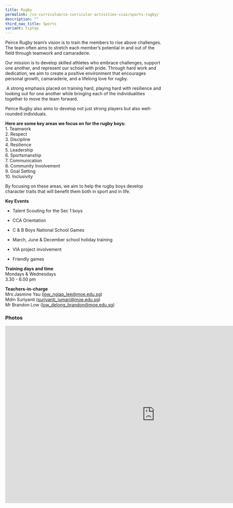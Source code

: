```yaml
---
title: Rugby
permalink: /co-curriculum/co-curricular-activities-ccas/sports-rugby/
description: ""
third_nav_title: Sports
variant: tiptap
---
```

<p>Peirce Rugby team’s vision is to train the members to rise above challenges.
The team often aims to stretch each member’s potential in and out of the
field through teamwork and camaraderie.&nbsp;</p>
<p>Our mission is to develop skilled athletes who embrace challenges, support
one another, and represent our school with pride. Through hard work and
dedication, we aim to create a positive environment that encourages personal
growth, camaraderie, and a lifelong love for rugby.</p>
<p>&nbsp;A strong emphasis placed on training hard, playing hard with resilience
and looking out for one another while bringing each of the individualities
together to move the team forward.</p>
<p>Peirce Rugby also aims to develop not just strong players but also well-rounded
individuals.&nbsp;</p>
<p><strong>Here are some key areas we focus on for the rugby boys:</strong>
<br>1. Teamwork
<br>2. Respect
<br>3. Discipline
<br>4. Resilience
<br>5. Leadership
<br>6. Sportsmanship
<br>7. Communication
<br>8. Community Involvement
<br>9. Goal Setting
<br>10. Inclusivity</p>
<p>By focusing on these areas, we aim to help the rugby boys develop character
traits that will benefit them both in sport and in life.</p>
<p><strong>Key Events</strong>
</p>
<ul>
<li>
<p>Talent Scouting for the Sec 1 boys</p>
</li>
<li>
<p>CCA Orientation</p>
</li>
<li>
<p>C &amp; B Boys National School Games</p>
</li>
<li>
<p>March, June &amp; December school holiday training</p>
</li>
<li>
<p>VIA project involvement</p>
</li>
<li>
<p>Friendly games</p>
</li>
</ul>
<p><strong>Training days and time</strong>
<br>Mondays &amp; Wednesdays
<br>3.30 - 6.00 pm</p>
<p><strong>Teachers-in-charge</strong>
<br>Mrs Jasmine Yau (<a href="mailto:low_ngiap_lee@moe.edu.sg" rel="noopener nofollow" target="_blank">low_ngiap_lee@moe.edu.sg</a>)
<br>Mdm Suriyanti&nbsp;(<a href="mailto:suriyanti_jumari@moe.edu.sg" rel="noopener nofollow" target="_blank">suriyanti_jumari@moe.edu.sg</a>)
<br>Mr Brandon Low (<a href="mailto:low_delong_brandon@moe.edu.sg" rel="noopener noreferrer nofollow" target="_blank">low_delong_brandon@moe.edu.sg</a>)</p>
<h3>Photos</h3>
<div class="iframe-wrapper">
<iframe height="569" width="960" allowfullscreen="true" frameborder="0" src="https://docs.google.com/presentation/d/e/2PACX-1vT-n_W4cR1iNJ7pRB3RsQndnjtdQFNcP9Bqpy_AkT8tY4j1rcieyBWxJhV1Xgko01YQgG3RQ9OR5Tbd/embed?start=false&amp;loop=false&amp;delayms=3000"></iframe>
</div>
<p></p>